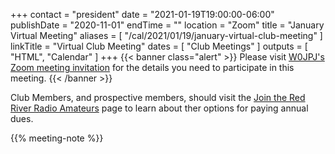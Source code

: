 +++
contact = "president"
date = "2021-01-19T19:00:00-06:00"
publishDate = "2020-11-01"
endTime = ""
location = "Zoom"
title = "January Virtual Meeting"
aliases = [ "/cal/2021/01/19/january-virtual-club-meeting" ]
linkTitle = "Virtual Club Meeting"
dates = [ "Club Meetings" ]
outputs = [ "HTML", "Calendar" ]
+++
{{< banner class="alert" >}}
Please visit
[W0JPJ's Zoom meeting invitation](https://lists.rrra.org/pipermail/announce/2021-January/000539.html)
for the details you need to participate in this meeting.
{{< /banner >}}

Club Members, and prospective members, should visit the
[Join the Red River Radio Amateurs](/join/) page to learn about ther options
for paying annual dues. 

{{% meeting-note %}}
